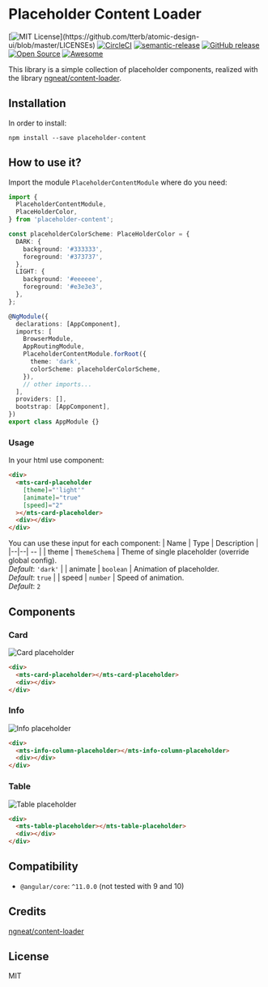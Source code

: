 # Placeholder Content Loader

[![MIT License](https://img.shields.io/apm/l/atomic-design-ui.svg?)](https://github.com/tterb/atomic-design-ui/blob/master/LICENSEs) [![CircleCI](https://circleci.com/gh/mts88/placeholder-content-loader.svg?style=shield)](https://circleci.com/gh/mts88/placeholder-content-loader) [![semantic-release](https://img.shields.io/badge/%20%20%F0%9F%93%A6%F0%9F%9A%80-semantic--release-e10079.svg)](https://github.com/semantic-release/semantic-release) [![GitHub release](https://img.shields.io/github/release/mts88/placeholder-content-loader.svg)](https://GitHub.com/mts88/placeholder-content-loader/releases/) [![Open Source](https://badges.frapsoft.com/os/v1/open-source.svg?v=103)](https://opensource.org/) [![Awesome](https://cdn.rawgit.com/sindresorhus/awesome/d7305f38d29fed78fa85652e3a63e154dd8e8829/media/badge.svg)](https://github.com/sindresorhus/awesome)

This library is a simple collection of placeholder components, realized with the library [ngneat/content-loader](https://github.com/ngneat/content-loader).

## Installation

In order to install:

```shell
npm install --save placeholder-content
```

## How to use it?

Import the module `PlaceholderContentModule` where do you need:

```typescript
import {
  PlaceholderContentModule,
  PlaceHolderColor,
} from 'placeholder-content';

const placeholderColorScheme: PlaceHolderColor = {
  DARK: {
    background: '#333333',
    foreground: '#373737',
  },
  LIGHT: {
    background: '#eeeeee',
    foreground: '#e3e3e3',
  },
};

@NgModule({
  declarations: [AppComponent],
  imports: [
    BrowserModule,
    AppRoutingModule,
    PlaceholderContentModule.forRoot({
      theme: 'dark',
      colorScheme: placeholderColorScheme,
    }),
    // other imports...
  ],
  providers: [],
  bootstrap: [AppComponent],
})
export class AppModule {}
```

### Usage

In your html use component:

```html
<div>
  <mts-card-placeholder
    [theme]="'light'"
    [animate]="true"
    [speed]="2"
  ></mts-card-placeholder>
  <div></div>
</div>
```

You can use these input for each component:
| Name | Type | Description |
|--|--| -- |
| theme | `ThemeSchema` | Theme of single placeholder (override global config). <br> _Default_: `'dark'` |
| animate | `boolean` | Animation of placeholder. <br> _Default_: `true` |
| speed | `number` | Speed of animation. <br> _Default_: `2`

## Components

### Card

![Card placeholder](https://github.com/mts88/placeholder-content-loader/blob/card.png?raw=true)

```html
<div>
  <mts-card-placeholder></mts-card-placeholder>
  <div></div>
</div>
```

### Info

![Info placeholder](https://github.com/mts88/placeholder-content-loader/blob/info.png?raw=true)

```html
<div>
  <mts-info-column-placeholder></mts-info-column-placeholder>
  <div></div>
</div>
```

### Table

![Table placeholder](https://github.com/mts88/placeholder-content-loader/blob/table.png?raw=true)

```html
<div>
  <mts-table-placeholder></mts-table-placeholder>
  <div></div>
</div>
```

## Compatibility

- `@angular/core`: `^11.0.0` (not tested with 9 and 10)

## Credits

[ngneat/content-loader](https://github.com/ngneat/content-loader)

## License

MIT
